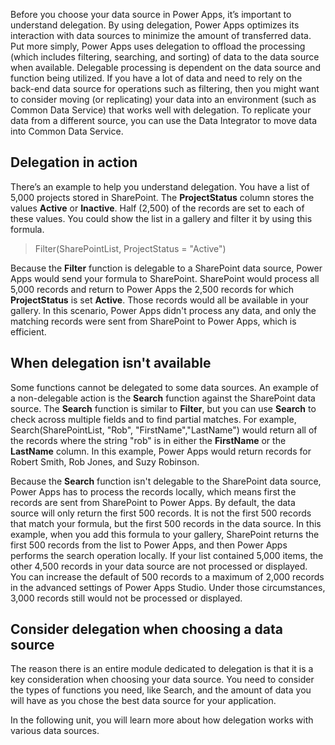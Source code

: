 Before you choose your data source in Power Apps, it’s important to understand delegation. By using delegation, Power Apps optimizes its interaction with data sources to minimize the amount of transferred data. Put more simply, Power Apps uses delegation to offload the processing (which includes filtering, searching, and sorting) of data to the data source when available. Delegable processing is dependent on the data source and function being utilized. If you have a lot of data and need to rely on the back-end data source for operations such as filtering, then you might want to consider moving (or replicating) your data into an environment (such as Common Data Service) that works well with delegation. To replicate your data from a different source, you can use the Data Integrator to move data into Common Data Service.

Delegation in action
--------------------

There’s an example to help you understand delegation. You have a list of 5,000 projects stored in SharePoint. The **ProjectStatus**
column stores the values **Active** or **Inactive**. Half (2,500) of
the records are set to each of these values. You could show the list in
a gallery and filter it by using this formula.

> Filter(SharePointList, ProjectStatus = "Active")

Because the **Filter** function is delegable to a SharePoint data
source, Power Apps would send your formula to SharePoint. SharePoint
would process all 5,000 records and return to Power Apps the 2,500
records for which **ProjectStatus** is set **Active**. Those records
would all be available in your gallery. In this scenario, Power Apps
didn't process any data, and only the matching records were sent from SharePoint to Power Apps, which is efficient.

When delegation isn't available
-------------------------------

Some functions cannot be delegated to some data sources. An example of a
non-delegable action is the **Search** function against the SharePoint
data source. The **Search** function is similar to **Filter**, but you
can use **Search** to check across multiple fields and to find partial
matches. For example, Search(SharePointList, "Rob",
"FirstName","LastName") would return all of the records where the string
"rob" is in either the **FirstName** or the **LastName** column. In this
example, Power Apps would return records for Robert Smith, Rob Jones, and
Suzy Robinson.

Because the **Search** function isn't delegable to the SharePoint data
source, Power Apps has to process the records locally, which means
first the records are sent from SharePoint to Power Apps. By default, the
data source will only return the first 500 records. It is not the first
500 records that match your formula, but the first 500 records in the
data source. In this example, when you add this formula to your gallery,
SharePoint returns the first 500 records from the list to Power Apps, and
then Power Apps performs the search operation locally. If your list
contained 5,000 items, the other 4,500 records in your data source are
not processed or displayed. You can increase the default of 500 records
to a maximum of 2,000 records in the advanced settings of Power Apps
Studio. Under those circumstances, 3,000 records still would not be
processed or displayed.

Consider delegation when choosing a data source
-----------------------------------------------

The reason there is an entire module dedicated to delegation is that it
is a key consideration when choosing your data source. You need to
consider the types of functions you need, like Search, and the amount of
data you will have as you chose the best data source for your
application.

In the following unit, you will learn more about how delegation works
with various data sources.
